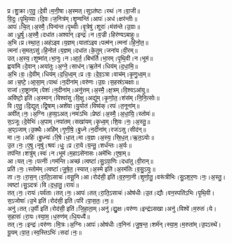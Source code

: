 

  
प्र।शु॒क्रा।ए॒तु॒।दे॒वी।म॒नी॒षा।अ॒स्मत्।सुऽत॑ष्टः।रथः॑।न।वा॒जी॥  
वि॒दुः।पृ॒थि॒व्याः।दि॒वः।ज॒नित्र॑म्।शृ॒ण्वन्ति॑।आपः॑।अध॑।क्षर॑न्तीः॥  
आपः॑।चि॒त्।अ॒स्मै॒।पिन्व॑न्त।पृ॒थ्वीः।वृ॒त्रेषु॑।शूराः॑।मंस॑न्ते।उ॒ग्राः॥  
आ।धू॒र्षु।अ॒स्मै॒।दधा॑त।अश्वा॑न्।इन्द्रः॑।न।व॒ज्री।हिर॑ण्यऽबाहुः॥  
अ॒भि।प्र।स्था॒त॒।अह॑ऽइव।य॒ज्ञम्।याता॑ऽइव।पत्म॑न्।त्मना॑।हि॒नो॒त॒॥  
त्मना॑।स॒मत्ऽसु॑।हि॒नोत॑।य॒ज्ञम्।दधा॑त।के॒तुम्।जना॑य।वी॒रम्॥  
उत्।अ॒स्य॒।शुष्मा॑त्।भा॒नुः।न।आ॒र्त॒।बिभ॑र्ति।भा॒रम्।पृ॒थि॒वी।न।भूम॑॥  
ह्वया॑मि।दे॒वान्।अया॑तुः।अ॒ग्ने॒।साध॑न्।ऋ॒तेन॑।धिय॑म्।द॒धा॒मि॒॥  
अ॒भि।वः॒।दे॒वीम्।धिय॑म्।द॒धि॒ध्व॒म्।प्र।वः॒।दे॒व॒ऽत्रा।वाच॑म्।कृ॒णु॒ध्व॒म्॥  
आ।च॒ष्टे॒।आ॒सा॒म्।पाथः॑।न॒दीना॑म्।वरु॑णः।उ॒ग्रः।स॒हस्र॑ऽचक्षाः॥  
राजा॑।रा॒ष्ट्राना॑म्।पेशः॑।न॒दीना॑म्।अनु॑त्तम्।अ॒स्मै॒।क्ष॒त्रम्।वि॒श्वऽआ॑यु॥  
अवि॑ष्टो॒ इति॑।अ॒स्मान्।विश्वा॑सु।वि॒क्षु।अद्यु॑म्।कृ॒णो॒त॒।शंस॑म्।नि॒नि॒त्सोः॥  
वि।ए॒तु॒।दि॒द्युत्।द्वि॒षाम्।अशे॑वा।यु॒योत॑।विष्व॑क्।रपः॑।त॒नूना॑म्॥  
अवी॑त्।नः॒।अ॒ग्निः।ह॒व्य॒ऽअत्।नमः॑ऽभिः।प्रेष्ठः॑।अ॒स्मै॒।अ॒धा॒यि॒।स्तोमः॑॥  
स॒ऽजूः।दे॒वेभिः॑।अ॒पाम्।नपा॑तम्।सखा॑यम्।कृ॒ध्व॒म्।शि॒वः।नः॒।अ॒स्तु॒॥  
अ॒प्ऽजाम्।उ॒क्थैः।अहि॑म्।गृ॒णी॒षे॒।बु॒ध्ने।न॒दीना॑म्।रजः॑ऽसु।सीद॑न्॥  
मा।नः॒।अहिः॑।बु॒ध्न्यः॑।रि॒षे।धा॒त्।मा।य॒ज्ञः।अ॒स्य॒।स्रि॒ध॒त्।ऋ॒त॒ऽयोः॥  
उ॒त।नः॒।ए॒षु।नृषु॑।श्रवः॑।धुः॒।प्र।रा॒ये।य॒न्तु॒।शर्ध॑न्तः।अ॒र्यः॥  
तप॑न्ति।शत्रु॑म्।स्वः॑।न।भूम॑।म॒हाऽसे॑नासः।अमे॑भिः।ए॒षा॒म्॥  
आ।यत्।नः॒।पत्नीः॑।गम॑न्ति।अच्छ॑।त्वष्टा॑।सु॒ऽपा॒णिः।दधा॑तु।वी॒रान्॥  
प्रति॑।नः॒।स्तोम॑म्।त्वष्टा॑।जु॒षे॒त॒।स्यात्।अ॒स्मे इति॑।अ॒रम॑तिः।व॒सु॒ऽयुः॥  
ता।नः॒।रा॒स॒न्।रा॒ति॒ऽसाचः॑।वसू॒नि।आ।रोद॑सी॒ इति॑।व॒रु॒णा॒नी।शृ॒णो॒तु॒।वरू॑त्रीभिः।सु॒ऽश॒र॒णः।नः॒।अ॒स्तु॒।त्वष्टा॑।सु॒ऽदत्रः॑।वि।द॒धा॒तु॒।रायः॑॥  
तत्।नः॒।रायः॑।पर्व॑ताः।तत्।नः॒।आपः॑।तत्।रा॒ति॒ऽसाचः॑।ओष॑धीः।उ॒त।द्यौः।वन॒स्पति॑ऽभिः।पृ॒थि॒वी।स॒ऽजोषाः॑।उ॒भे इति॑।रोद॑सी॒ इति॑।परि॑।पा॒स॒तः॒।नः॒॥  
अनु॑।तत्।उ॒र्वी इति॑।रोद॑सी॒ इति॑।जि॒हा॒ता॒म्।अनु॑।द्यु॒क्षः।वरु॑णः।इन्द्र॑ऽसखा।अनु॑।विश्वे॑।म॒रुतः॑।ये।स॒हासः॑।रा॒यः।स्या॒म॒।ध॒रुण॑म्।धि॒यध्यै॑॥  
तत्।नः॒।इन्द्रः॑।वरु॑णः।मि॒त्रः।अ॒ग्निः।आपः॑।ओष॑धीः।व॒निनः॑।जु॒ष॒न्त॒।शर्म॑न्।स्या॒म॒।म॒रुता॑म्।उ॒पऽस्थे॑।यू॒यम्।पा॒त॒।स्व॒स्तिऽभिः॑।सदा॑।नः॒॥  
